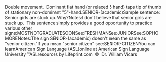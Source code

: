 Double movement.  Dominant flat hand (or relaxed 5 hand) taps tip 
			of thumb of stationary non-dominant "5"-hand.SENIOR-(academic)Sample sentence:
			Senior girls are stuck up. Why?Notes:I don't believe that senior girls are stuck up.  This sentence 
			simply provides a good opportunity to practice various other signs:MOSTNOTGRADUATESOONSee:FRESHMANSee:JUNIORSee:SOPHOMORENotes:The sign SENIOR-(academic) doesn't mean the same as "senior 
			citizen."If you mean "senior citizen" see:SENIOR-CITIZENYou can learnAmerican Sign Language (ASL)online at American Sign Language University ™ASLresources by Lifeprint.com  ©  Dr. William Vicars